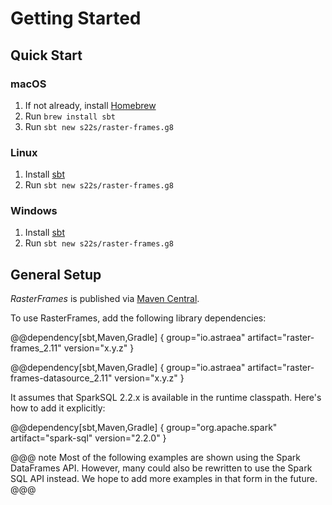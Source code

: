# Getting Started

## Quick Start

### macOS

1. If not already, install [Homebrew](https://brew.sh/)
2. Run `brew install sbt`
3. Run `sbt new s22s/raster-frames.g8`

### Linux

1. Install [sbt](http://www.scala-sbt.org/release/docs/Installing-sbt-on-Linux.html)
2. Run `sbt new s22s/raster-frames.g8`

### Windows

1. Install [sbt](http://www.scala-sbt.org/release/docs/Installing-sbt-on-Windows.html)
2. Run `sbt new s22s/raster-frames.g8`

## General Setup

*RasterFrames* is published via [Maven Central](http://search.maven.org/#search%7Cga%7C1%7Craster-frames).

To use RasterFrames, add the following library dependencies:

@@dependency[sbt,Maven,Gradle] {
  group="io.astraea"
  artifact="raster-frames_2.11"
  version="x.y.z"
}

@@dependency[sbt,Maven,Gradle] {
  group="io.astraea"
  artifact="raster-frames-datasource_2.11"
  version="x.y.z"
}

It assumes that SparkSQL 2.2.x is available in the runtime classpath. Here's how to add it explicitly:

@@dependency[sbt,Maven,Gradle] {
  group="org.apache.spark"
  artifact="spark-sql"
  version="2.2.0"
}

@@@ note
Most of the following examples are shown using the Spark DataFrames API. However, many could also be rewritten to use the Spark SQL API instead. We hope to add more examples in that form in the future.
@@@
